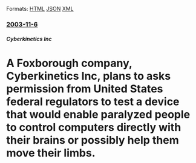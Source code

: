 
Formats: [HTML](/news/2003/11/6/a-foxborough-company-cyberkinetics-inc-plans-to-asks-permission-from-united-states-federal-regulators-to-test-a-device-that-would-enable.html)  [JSON](/news/2003/11/6/a-foxborough-company-cyberkinetics-inc-plans-to-asks-permission-from-united-states-federal-regulators-to-test-a-device-that-would-enable.json)  [XML](/news/2003/11/6/a-foxborough-company-cyberkinetics-inc-plans-to-asks-permission-from-united-states-federal-regulators-to-test-a-device-that-would-enable.xml)  

### [2003-11-6](/news/2003/11/6/index.md)

##### Cyberkinetics Inc
#  A Foxborough company, Cyberkinetics Inc, plans to asks permission from United States federal regulators to test a device that would enable paralyzed people to control computers directly with their brains or possibly help them move their limbs.



